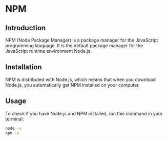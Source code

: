 # NPM

## Introduction

NPM (Node Package Manager) is a package manager for the JavaScript programming language. It is the default package manager for the JavaScript runtime environment Node.js.

## Installation

NPM is distributed with Node.js, which means that when you download Node.js, you automatically get NPM installed on your computer.

## Usage

To check if you have Node.js and NPM installed, run this command in your terminal:

```bash
node -v
npm -v